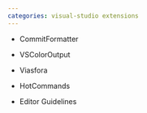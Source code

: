 ```yaml
---
categories: visual-studio extensions
---
```


 * CommitFormatter

 * VSColorOutput

 * Viasfora
 
 * HotCommands
 
 * Editor Guidelines
